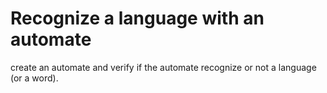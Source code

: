 # Recognize a language with an automate
create an automate and verify if the automate recognize or not a language (or a word).
